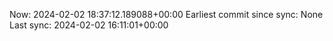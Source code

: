 Now: 2024-02-02 18:37:12.189088+00:00 Earliest commit since sync: None Last sync: 2024-02-02 16:11:01+00:00
